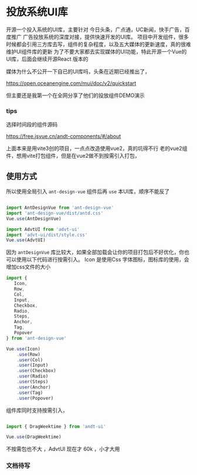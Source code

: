 # 投放系统UI库

开源一个投入系统的UI库，主要针对 今日头条，广点通，UC新闻，快手广告，百度推广 广告投放系统的深度对接，提供快速开发的UI库。
项目中开发组件，很多时候都会引用三方库去写，组件的复杂程度，以及五大媒体的更新速度，真的很难维护UI组件库的更新
为了不要大家都去实现媒体的UI功能，特此开源一个Vue的UI库，后面会继续开源React 版本的

媒体为什么不公开一下自已的UI库吗，头条在近期已经推出了，

https://open.oceanengine.com/mui/doc/v2/quickstart

但主要还是我第一个在全网分享了他们的投放组件DEMO演示

### tips
 选择时间段的组件源码

 https://free.jsvue.cn/andt-components/#/about


上面本来是用vite3创的项目，一点点改造使用vue2，真的坑得不行
老的vue2组件，想用vite打包组件，但是在vue2做不到按需引入打包，

## 使用方式

所以使用全局引入 `ant-design-vue` 组件后再 `use` 本UI库，顺序不能反了


```js

import AntDesignVue from 'ant-design-vue'
import 'ant-design-vue/dist/antd.css'
Vue.use(AntDesignVue)

import AdvtUI from 'advt-ui'
import 'advt-ui/dist/style.css'
Vue.use(AdvtUI)

```
因为 `antDesignVue` 库比较大，如果全部加载会让你的项目打包后不好优化，你也可以使用以下代码进行按需引入。 Icon 是使用Css 字体图标，图标库的使用，会增加css文件的大小

```js
import {
   Icon,
   Row,
   Col,
   Input,
   Checkbox,
   Radio,
   Steps,
   Anchor,
   Tag,
   Popover
} from 'ant-design-vue'

Vue.use(Icon)
    .use(Row)
    .user(Col)
    .user(Input)
    .user(Checkbox)
    .user(Radio)
    .user(Steps)
    .user(Anchor)
    .user(Tag)
    .user(Popover)
```

组件库同时支持按需引入，

```js

import { DragWeektime } from 'andt-ui'

Vue.use(DragWeektime)

```

不按需包也不大 ，AdvtUI 现在才 60k ，小才大用

### 文档待写

